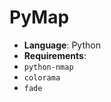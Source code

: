 # PyMap

- **Language**: Python
- **Requirements**:
- ```python-nmap```
- ```colorama```
- ```fade```
